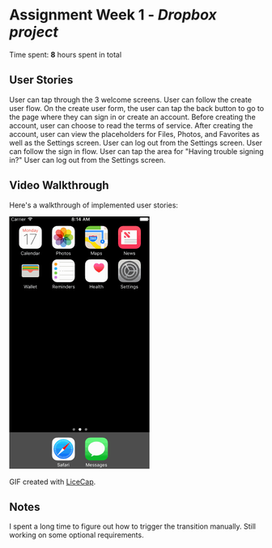 # Assignment Week 1 - *Dropbox project*

Time spent: **8** hours spent in total

## User Stories

User can tap through the 3 welcome screens.
User can follow the create user flow.
On the create user form, the user can tap the back button to go to the page where they can sign in or create an account.
Before creating the account, user can choose to read the terms of service.
After creating the account, user can view the placeholders for Files, Photos, and Favorites as well as the Settings screen.
User can log out from the Settings screen.
User can follow the sign in flow.
User can tap the area for "Having trouble signing in?"
User can log out from the Settings screen.

## Video Walkthrough 

Here's a walkthrough of implemented user stories:

<a href="dropbox-demo.gif" target="_blank"><img src='dropbox-demo.gif' title='Video Walkthrough' width='' alt='Video Walkthrough' /></a>

GIF created with [LiceCap](http://www.cockos.com/licecap/).

## Notes

I spent a long time to figure out how to trigger the transition manually.
Still working on some optional requirements.
